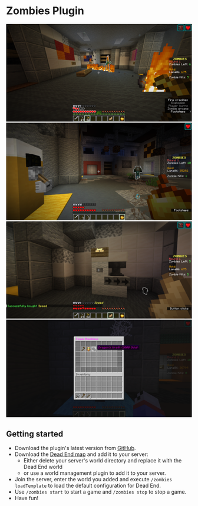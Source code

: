 # Zombies Plugin

![Inferno](img/inferno.png)
![Laser](img/laser.png)
![Perk](img/perk.png)
![Team Machine](img/team_machine.png)

## Getting started

- Download the plugin's latest version from [GitHub](https://github.com/Lama06/Zombies-Plugin/releases/latest).
- Download the [Dead End map](https://github.com/Lama06/Zombies-Plugin/releases/tag/world) and add it to your server:
  - Either delete your server's world directory and replace it with the Dead End world
  - or use a world management plugin to add it to your server.
- Join the server, enter the world you added and execute `/zombies loadTemplate` to load the default configuration for Dead End.
- Use `/zombies start` to start a game and `/zombies stop` to stop a game.
- Have fun!